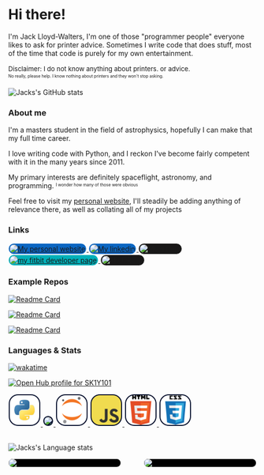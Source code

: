 <!--
**SK1Y101/sk1y101** is a ✨ _special_ ✨ repository because its `README.md` (this file) appears on your GitHub profile.

Here are some ideas to get you started:

- 🔭 I’m currently working on ...
- 🌱 I’m currently learning ...
- 👯 I’m looking to collaborate on ...
- 🤔 I’m looking for help with ...
- 💬 Ask me about ...
- 📫 How to reach me: ...
- 😄 Pronouns: ...
- ⚡ Fun fact: ...
-->

# Hi there!

I'm Jack Lloyd-Walters, I'm one of those "programmer people" everyone likes to ask for printer advice. Sometimes I write code that does stuff, most of the time that code is purely for my own entertainment.

<font size="2">
  Disclaimer: I do not know anything about printers. or advice.
</font></br>
<font size="1">
  <sup>
    No really, please help. I know nothing about printers and they won't stop asking.
  </sup>
</font>

![Jacks's GitHub stats](https://github-readme-stats.vercel.app/api?username=sk1y101&show_icons=true&include_all_commits=true?count_private=true&theme=algolia&border_radius=20)

### About me

I'm a masters student in the field of astrophysics, hopefully I can make that my full time career.

I love writing code with Python, and I reckon I've become fairly competent with it in the many years since 2011.

My primary interests are definitely spaceflight, astronomy, and programming.
<font size="1"><sup>I wonder how many of those were obvious</sup></font>

Feel free to visit my [personal website](https://sk1y101.github.io/), I'll steadily be adding anything of relevance there, as well as collating all of my projects

### Links
<a href="https://sk1y101.github.io/">
  <img height="60" src="https://simpleicons.org/icons/githubpages.svg" style="background: #0A66C2; border: 1px solid white; border-radius: 20px; padding: 2px 2px 2px 2px;" alt="My personal website"/>
</a>

<a href="https://www.linkedin.com/in/jack-lloyd-walters/">
  <img height="60" src="https://simpleicons.org/icons/linkedin.svg" style="background: #0A66C2; border: 1px solid white; border-radius: 20px; padding: 2px 2px 2px 2px;" alt="My linkedin"/>
</a>

<a href="https://github.com/SK1Y101">
  <img height="60" src="https://simpleicons.org/icons/github.svg" style="background: #181717; border: 1px solid white; border-radius: 20px; padding: 2px 2px 2px 2px;" alt="My github"/>
</a>

<a href="https://gallery.fitbit.com/developer/2a6141ed-bacb-4d31-9ab6-4557e8cd80be">
  <img height="60" src="https://simpleicons.org/icons/fitbit.svg" style="background: #00B0B9; border: 1px solid white; border-radius: 20px; padding: 2px 2px 2px 2px;" alt="my fitbit developer page"/>
</a>

<a href="https://orcid.org/0000-0003-2186-1582">
  <img height="60" src="https://simpleicons.org/icons/orcid.svg" style="background: #181717; border: 1px solid white; border-radius: 20px; padding: 2px 2px 2px 2px;" alt="My ORCID"/>
</a>

### Example Repos
[![Readme Card](https://github-readme-stats.vercel.app/api/pin/?username=SK1Y101&repo=TransitProject&theme=algolia&border_radius=20)](https://github.com/SK1Y101/TransitProject)

[![Readme Card](https://github-readme-stats.vercel.app/api/pin/?username=SK1Y101&repo=PoketchFitbit&theme=algolia&border_radius=20)](https://github.com/SK1Y101/PoketchFitbit)

[![Readme Card](https://github-readme-stats.vercel.app/api/pin/?username=Skiylia-Lang&repo=PySkiylia&theme=algolia&border_radius=20)](https://github.com/Skiylia-Lang/PySkiylia)


### Languages & Stats

[![wakatime](https://wakatime.com/badge/user/83d59565-ae76-4745-b10d-0c9776c223f1.svg)](https://wakatime.com/@83d59565-ae76-4745-b10d-0c9776c223f1)

<a target="_blank" href="https://www.openhub.net/accounts/SK1Y101?ref=sample"><img alt='Open Hub profile for SK1Y101' border='0' height='35' src='https://www.openhub.net/accounts/SK1Y101/widgets/account_detailed?format=gif&amp;ref=sample' width='230'>
</a>

<a href="https://www.python.org/">
  <img height="60" src="https://raw.githubusercontent.com/github/explore/80688e429a7d4ef2fca1e82350fe8e3517d3494d/topics/python/python.png" style="background: #050f2c; border: 1px solid white; border-radius: 20px; padding: 2px 2px 2px 2px;"/>
</a>

<a href="https://skiylia-lang.github.io/">
  <img height="60" src="https://avatars.githubusercontent.com/u/81521803?s=200&v=4" style="background: #050f2c; border: 1px solid white; border-radius: 20px; padding: 2px 2px 2px 2px;"/>
</a>

<a href="https://jupyter.org/">
  <img height="60" src="https://raw.githubusercontent.com/github/explore/80688e429a7d4ef2fca1e82350fe8e3517d3494d/topics/jupyter-notebook/jupyter-notebook.png" style="background: #050f2c; border: 1px solid white; border-radius: 20px; padding: 2px 2px 2px 2px;"/>
</a>

<a href="https://www.javascript.com/">
  <img height="60" src="https://raw.githubusercontent.com/github/explore/80688e429a7d4ef2fca1e82350fe8e3517d3494d/topics/javascript/javascript.png" style="background: #050f2c; border: 1px solid white; border-radius: 20px; padding: 2px 2px 2px 2px;"/>
</a>

<a href="">
  <img height="60" src="https://raw.githubusercontent.com/github/explore/80688e429a7d4ef2fca1e82350fe8e3517d3494d/topics/html/html.png" style="background: #050f2c; border: 1px solid white; border-radius: 20px; padding: 2px 2px 2px 2px;"/>
</a>

<a href="">
  <img height="60" src="https://raw.githubusercontent.com/github/explore/80688e429a7d4ef2fca1e82350fe8e3517d3494d/topics/css/css.png" style="background: #050f2c; border: 1px solid white; border-radius: 20px; padding: 2px 2px 2px 2px;"/>
</a></br></br>

![Jacks's Language stats](https://github-readme-stats.vercel.app/api/top-langs?username=sk1y101&langs_count=10&layout=compact&theme=algolia&border_radius=20)

<a href="https://wakatime.com/share/@SK1Y101/690de443-04bf-495e-80e4-fb157a010f0b.svg">
  <img width="45%" align="left" src="https://wakatime.com/share/@SK1Y101/690de443-04bf-495e-80e4-fb157a010f0b.svg" style="background: black; border: 1px solid white; border-radius: 20px;"/>
</a>
<a href="https://wakatime.com/share/@SK1Y101/4dd6a416-a811-48dd-94c7-0139829a8748.svg">
  <img width="45%" align="right" src="https://wakatime.com/share/@SK1Y101/4dd6a416-a811-48dd-94c7-0139829a8748.svg" style="background: black; border: 1px solid white; border-radius: 20px;"/>
</a>
